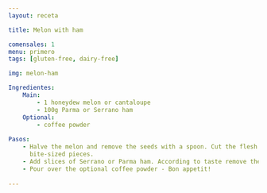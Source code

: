 ```yaml
---
layout: receta

title: Melon with ham

comensales: 1
menu: primero
tags: [gluten-free, dairy-free]

img: melon-ham

Ingredientes:
    Main:
        - 1 honeydew melon or cantaloupe
        - 100g Parma or Serrano ham
    Optional:
        - coffee powder
        
Pasos:
    - Halve the melon and remove the seeds with a spoon. Cut the flesh into
      bite-sized pieces.
    - Add slices of Serrano or Parma ham. According to taste remove the fat.
    - Pour over the optional coffee powder - Bon appetit!
 
---
```



